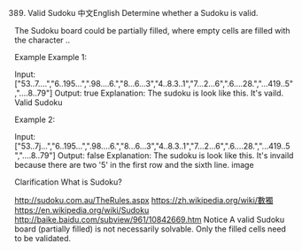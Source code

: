 389. Valid Sudoku
中文English
Determine whether a Sudoku is valid.

The Sudoku board could be partially filled, where empty cells are filled with the character ..

Example
Example 1:

Input:
["53..7....","6..195...",".98....6.","8...6...3","4..8.3..1","7...2...6",".6....28.","...419..5","....8..79"]
Output: true
Explanation: 
The sudoku is look like this. It's vaild.
Valid Sudoku

Example 2:

Input:
["53..7j...","6..195...",".98....6.","8...6...3","4..8.3..1","7...2...6",".6....28.","...419..5","....8..79"]
Output: false
Explanation: 
The sudoku is look like this. It's invaild because there are two '5' in the first row and the sixth line.
image

Clarification
What is Sudoku?

http://sudoku.com.au/TheRules.aspx
https://zh.wikipedia.org/wiki/數獨
https://en.wikipedia.org/wiki/Sudoku
http://baike.baidu.com/subview/961/10842669.htm
Notice
A valid Sudoku board (partially filled) is not necessarily solvable. Only the filled cells need to be validated.

